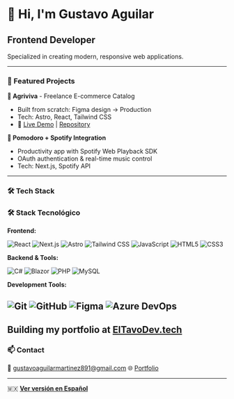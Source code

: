 # 👋 Hi, I'm Gustavo Aguilar

## Frontend Developer 

Specialized in creating modern, responsive web applications.

---


### 🚀 Featured Projects

**🛒 Agriviva** - Freelance E-commerce Catalog
- Built from scratch: Figma design → Production
- Tech: Astro, React, Tailwind CSS
- 🔗 [Live Demo](https://www.agriviva.com.mx/) | [Repository](https://github.com/gustavo234124/Agriviva)

**🎵 Pomodoro + Spotify Integration**
- Productivity app with Spotify Web Playback SDK
- OAuth authentication & real-time music control
- Tech: Next.js, Spotify API
---

### 🛠️ Tech Stack

### 🛠️ Stack Tecnológico

**Frontend:**

![React](https://img.shields.io/badge/React-20232A?style=for-the-badge&logo=react&logoColor=61DAFB)
![Next.js](https://img.shields.io/badge/Next.js-000000?style=for-the-badge&logo=next.js&logoColor=white)
![Astro](https://img.shields.io/badge/Astro-FF5D01?style=for-the-badge&logo=astro&logoColor=white)
![Tailwind CSS](https://img.shields.io/badge/Tailwind_CSS-38B2AC?style=for-the-badge&logo=tailwind-css&logoColor=white)
![JavaScript](https://img.shields.io/badge/JavaScript-F7DF1E?style=for-the-badge&logo=javascript&logoColor=black)
![HTML5](https://img.shields.io/badge/HTML5-E34F26?style=for-the-badge&logo=html5&logoColor=white)
![CSS3](https://img.shields.io/badge/CSS3-1572B6?style=for-the-badge&logo=css3&logoColor=white)

**Backend & Tools:**

![C#](https://img.shields.io/badge/C%23-239120?style=for-the-badge&logo=c-sharp&logoColor=white)
![Blazor](https://img.shields.io/badge/Blazor-512BD4?style=for-the-badge&logo=blazor&logoColor=white)
![PHP](https://img.shields.io/badge/PHP-777BB4?style=for-the-badge&logo=php&logoColor=white)
![MySQL](https://img.shields.io/badge/MySQL-4479A1?style=for-the-badge&logo=mysql&logoColor=white)

**Development Tools:**

![Git](https://img.shields.io/badge/Git-F05032?style=for-the-badge&logo=git&logoColor=white)
![GitHub](https://img.shields.io/badge/GitHub-100000?style=for-the-badge&logo=github&logoColor=white)
![Figma](https://img.shields.io/badge/Figma-F24E1E?style=for-the-badge&logo=figma&logoColor=white)
![Azure DevOps](https://img.shields.io/badge/Azure_DevOps-0078D7?style=for-the-badge&logo=azure-devops&logoColor=white)
---

Building my portfolio at [ElTavoDev.tech](https://eltavodev.tech) 
---

### 📫 Contact
📧 gustavoaguilarmartinez891@gmail.com
🌐 [Portfolio](https://eltavodev.tech)

---
🇲🇽 **[Ver versión en Español](/README.es.md)**
